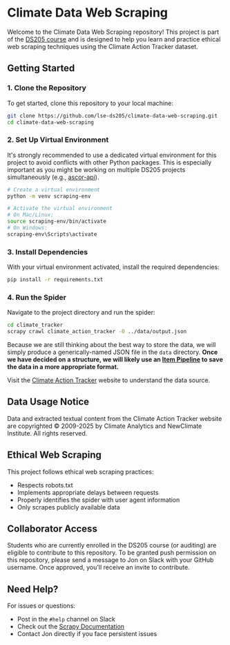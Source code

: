 # Climate Data Web Scraping

Welcome to the Climate Data Web Scraping repository! This project is part of the [DS205 course](https://lse-dsi.github.io/DS205) and is designed to help you learn and practice ethical web scraping techniques using the Climate Action Tracker dataset.

## Getting Started

### 1. Clone the Repository
To get started, clone this repository to your local machine:
```bash
git clone https://github.com/lse-ds205/climate-data-web-scraping.git
cd climate-data-web-scraping
```

### 2. Set Up Virtual Environment
It's strongly recommended to use a dedicated virtual environment for this project to avoid conflicts with other Python packages. This is especially important as you might be working on multiple DS205 projects simultaneously (e.g., [ascor-api](https://github.com/lse-ds205/ascor-api)).

```bash
# Create a virtual environment
python -m venv scraping-env

# Activate the virtual environment
# On Mac/Linux:
source scraping-env/bin/activate
# On Windows:
scraping-env\Scripts\activate
```

### 3. Install Dependencies
With your virtual environment activated, install the required dependencies:
```bash
pip install -r requirements.txt
```

### 4. Run the Spider
Navigate to the project directory and run the spider:
```bash
cd climate_tracker
scrapy crawl climate_action_tracker -O ../data/output.json
```

Because we are still thinking about the best way to store the data, we will simply produce a generically-named JSON file in the `data` directory. **Once we have decided on a structure, we will likely use an [Item Pipeline](https://docs.scrapy.org/en/latest/topics/item-pipeline.html) to save the data in a more appropriate format.**

Visit the [Climate Action Tracker](https://climateactiontracker.org/) website to understand the data source.

## Data Usage Notice

Data and extracted textual content from the Climate Action Tracker website are copyrighted © 2009-2025 by Climate Analytics and NewClimate Institute. All rights reserved.

## Ethical Web Scraping

This project follows ethical web scraping practices:
- Respects robots.txt
- Implements appropriate delays between requests
- Properly identifies the spider with user agent information
- Only scrapes publicly available data

## Collaborator Access

Students who are currently enrolled in the DS205 course (or auditing) are eligible to contribute to this repository. To be granted push permission on this repository, please send a message to Jon on Slack with your GitHub username. Once approved, you'll receive an invite to contribute.

## Need Help?
For issues or questions:
- Post in the `#help` channel on Slack
- Check out the [Scrapy Documentation](https://docs.scrapy.org/)
- Contact Jon directly if you face persistent issues
